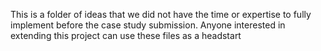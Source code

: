 This is a folder of ideas that we did not have the time or expertise to fully implement before the case study submission. Anyone interested in extending this project can use these files as a headstart
